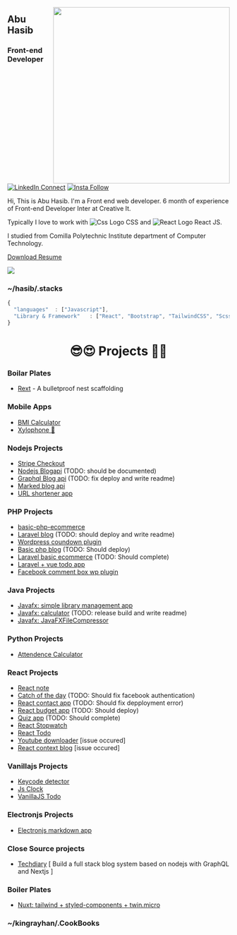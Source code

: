 [<img align="right" width="400" src="https://github-readme-stats.vercel.app/api?username=kingrayhan&show_icons=true"/>](https://github.com/kingrayhan)

## Abu Hasib

### Front-end Developer <br/>

[![LinkedIn Connect](https://img.shields.io/badge/%20-Connect-black?color=14171A&labelColor=212121&logo=linkedin&logoColor=ffffff)](https://www.linkedin.com/in/abuhasib/) [![Insta Follow](https://img.shields.io/badge/%20-Follow-black?color=14171A&labelColor=d81b60&logo=instagram&logoColor=ffffff)](https://www.instagram.com/hasib9.99/)

Hi, This is Abu Hasib. I'm a Front end web developer. 6 month of experience of Front-end Developer Inter at Creative It.

Typically I love to work with ![Css Logo](https://img.icons8.com/fluency/512/css3.png) CSS and ![React Logo](https://img.icons8.com/office/16/000000/react.png) React JS.

I studied from Comilla Polytechnic Institute department of Computer Technology.

<div style="display: flex;">
  <a align="bottom" href="https://drive.google.com/file/d/12f8YvpZMVR3vGTiCDHvNHbQNphNETbQ4/view?usp=sharing" download>Download Resume </a>
</div>

![](https://github-readme-stats.vercel.app/api/top-langs/?username=kingrayhan&langs_count=20&theme=blue-green&layout=compact&hide=html)

### ~/hasib/.stacks

```js
{
  "languages"  : ["Javascript"],
  "Library & Framework"   : ["React", "Bootstrap", "TailwindCSS", "Scss", "jQuery" ],
}
```

<h1 align="center">😎😍 Projects 🥰🤗</h1>

### Boilar Plates

- [Rext](https://github.com/kingRayhan/rexy) - A bulletproof nest scaffolding

### Mobile Apps

- [BMI Calculator](https://github.com/kingRayhan/flutter_bmi_calculator)
- [Xylophone 🎹](https://github.com/kingRayhan/flutter_xylo_phone)

### Nodejs Projects

- [Stripe Checkout](https://github.com/kingRayhan/stripe-checkout)
- [Nodejs Blogapi](https://github.com/kingRayhan/nodeblogapi) (TODO: should be documented)
- [Graphql Blog api](https://github.com/kingRayhan/blog-graphql-server) (TODO: fix deploy and write readme)
- [Marked blog api](https://github.com/kingRayhan/marked-blog)
- [URL shortener app](https://github.com/kingRayhan/node-shortener)

### PHP Projects

- [basic-php-ecommerce](https://github.com/kingRayhan/basic-php-ecommerce)
- [Laravel blog](https://github.com/kingRayhan/larablog) (TODO: should deploy and write readme)
- [Wordpress coundown plugin](https://github.com/kingRayhan/Easy-CountDowner)
- [Basic php blog](https://github.com/kingRayhan/simple-php-blog) (TODO: Should deploy)
- [Laravel basic ecommerce](https://github.com/kingRayhan/lara-ecommerce) (TODO: Should complete)
- [Laravel + vue todo app](https://github.com/kingRayhan/kingtodo)
- [Facebook comment box wp plugin](https://github.com/kingRayhan/Facebook-comment-box)

### Java Projects

- [Javafx: simple library management app](https://github.com/kingRayhan/NSU-Library)
- [Javafx: calculator](https://github.com/kingRayhan/javaCalculator) (TODO: release build and write readme)
- [Javafx: JavaFXFileCompressor](https://github.com/kingRayhan/JavaFXFileCompressor)

### Python Projects

- [Attendence Calculator](https://github.com/kingRayhan/attendance-calculator)

### React Projects

- [React note](https://github.com/kingRayhan/react-note)
- [Catch of the day](https://github.com/kingRayhan/catch-of-the-day) (TODO: Should fix facebook authentication)
- [React contact app](https://github.com/kingRayhan/firecontacts) (TODO: Should fix depployment error)
- [React budget app](https://github.com/kingRayhan/react-budgetapp) (TODO: Should deploy)
- [Quiz app](https://github.com/kingRayhan/react-quizer) (TODO: Should complete)
- [React Stopwatch](https://github.com/kingRayhan/react-stopwatch)
- [React Todo](https://github.com/kingRayhan/react-todo)
- [Youtube downloader](https://github.com/kingRayhan/youtube-downloader-frontend) [issue occured]
- [React context blog](https://github.com/kingRayhan/react-context-blog) [issue occured]

### Vanillajs Projects

- [Keycode detector](https://github.com/kingRayhan/keycode)
- [Js Clock](https://github.com/kingRayhan/js-clock)
- [VanillaJS Todo](https://github.com/kingRayhan/es6-todo)

### Electronjs Projects

- [Electronjs markdown app](https://github.com/kingRayhan/markdownpen)

### Close Source projects

- [Techdiary](https://techdiary.dev) [ Build a full stack blog system based on nodejs with GraphQL and Nextjs ]

### Boiler Plates

- [Nuxt: tailwind + styled-components + twin.micro](https://github.com/kingRayhan/tailwind-with-styled-components-and-nextjs)

### ~/kingrayhan/.CookBooks